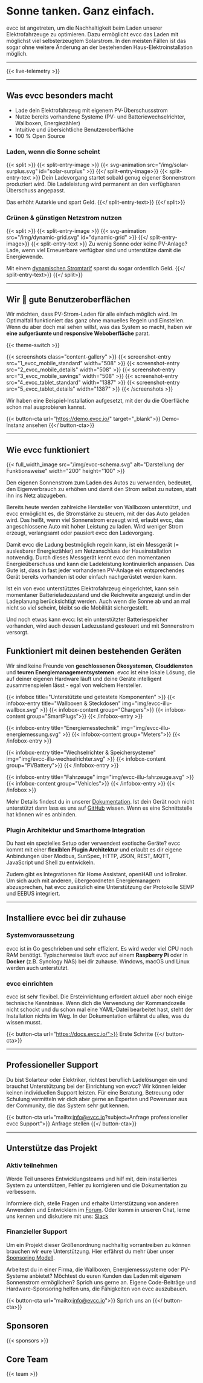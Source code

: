 # Sonne tanken. Ganz einfach.

evcc ist angetreten, um die Nachhaltigkeit beim Laden unserer Elektrofahrzeuge zu optimieren. Dazu ermöglicht evcc das Laden mit möglichst viel selbsterzeugtem Solarstrom. In den meisten Fällen ist das sogar ohne weitere Änderung an der bestehenden Haus-Elektroinstallation möglich.

---

{{< live-telemetry >}}

---

## Was evcc besonders macht

- Lade dein Elektrofahrzeug mit eigenem PV-Überschussstrom
- Nutze bereits vorhandene Systeme (PV- und Batteriewechselrichter, Wallboxen, Energiezähler)
- Intuitive und übersichtliche Benutzeroberfläche
- 100 % Open Source

### Laden, wenn die Sonne scheint

{{< split >}}
{{< split-entry-image >}}
{{< svg-animation src="/img/solar-surplus.svg" id="solar-surplus" >}}
{{</ split-entry-image>}}
{{< split-entry-text >}}
Dein Ladevorgang startet sobald genug eigener Sonnenstrom produziert wird.
Die Ladeleistung wird permanent an den verfügbaren Überschuss angepasst.

Das erhöht Autarkie und spart Geld.
{{</ split-entry-text>}}
{{</ split>}}

### Grünen & günstigen Netzstrom nutzen

{{< split >}}
{{< split-entry-image >}}
{{< svg-animation src="/img/dynamic-grid.svg" id="dynamic-grid" >}}
{{</ split-entry-image>}}
{{< split-entry-text >}}
Zu wenig Sonne oder keine PV-Anlage? Lade, wenn viel Erneuerbare verfügbar sind und unterstütze damit die Energiewende.

Mit einem [dynamischen Stromtarif](https://docs.evcc.io/docs/reference/configuration/tariffs/) sparst du sogar ordentlich Geld.
{{</ split-entry-text>}}
{{</ split>}}

---

## Wir 💚 gute Benutzeroberflächen

Wir möchten, dass PV-Strom-Laden für alle einfach möglich wird. Im Optimalfall funktioniert das ganz ohne manuelles Regeln und Einstellen. Wenn du aber doch mal sehen willst, was das System so macht, haben wir **eine aufgeräumte und responsive Weboberfläche** parat.

{{< theme-switch >}}

{{< screenshots class="content-gallery" >}}
{{< screenshot-entry src="1_evcc_mobile_standard" width="508" >}}
{{< screenshot-entry src="2_evcc_mobile_details" width="508" >}}
{{< screenshot-entry src="3_evcc_mobile_savings" width="508" >}}
{{< screenshot-entry src="4_evcc_tablet_standard" width="1387" >}}
{{< screenshot-entry src="5_evcc_tablet_details" width="1387" >}}
{{< /screenshots >}}

Wir haben eine Beispiel-Installation aufgesetzt, mit der du die Oberfläche schon mal ausprobieren kannst.

{{< button-cta url="https://demo.evcc.io/" target="_blank">}}
Demo-Instanz ansehen
{{</ button-cta>}}

---

## Wie evcc funktioniert

{{< full_width_image src="/img/evcc-schema.svg" alt="Darstellung der Funktionsweise" width="200" height="100" >}}

Den eigenen Sonnenstrom zum Laden des Autos zu verwenden, bedeutet, den Eigenverbrauch zu erhöhen und damit den Strom selbst zu nutzen, statt ihn ins Netz abzugeben.

Bereits heute werden zahlreiche Hersteller von Wallboxen unterstützt, und evcc ermöglicht es, die Stromstärke zu steuern, mit der das Auto geladen wird. Das heißt, wenn viel Sonnenstrom erzeugt wird, erlaubt evcc, das angeschlossene Auto mit hoher Leistung zu laden. Wird weniger Strom erzeugt, verlangsamt oder pausiert evcc den Ladevorgang.

Damit evcc die Ladung bestmöglich regeln kann, ist ein Messgerät (= auslesbarer Energiezähler) am Netzanschluss der Hausinstallation notwendig. Durch dieses Messgerät kennt evcc den momentanen Energieüberschuss und kann die Ladeleistung kontinuierlich anpassen. Das Gute ist, dass in fast jeder vorhandenen PV-Anlage ein entsprechendes Gerät bereits vorhanden ist oder einfach nachgerüstet werden kann.

Ist ein von evcc unterstütztes Elektrofahrzeug eingerichtet, kann sein momentaner Batterieladezustand und die Reichweite angezeigt und in der Ladeplanung berücksichtigt werden. Auch wenn die Sonne ab und an mal nicht so viel scheint, bleibt so die Mobilität sichergestellt.

Und noch etwas kann evcc: Ist ein unterstützter Batteriespeicher vorhanden, wird auch dessen Ladezustand gesteuert und mit Sonnenstrom versorgt.

## Funktioniert mit deinen bestehenden Geräten

Wir sind keine Freunde von **geschlossenen Ökosystemen**, **Clouddiensten** und **teuren Energiemanagementsystemen**. evcc ist eine lokale Lösung, die auf deiner eigenen Hardware läuft und deine Geräte intelligent zusammenspielen lässt - egal von welchem Hersteller.

{{< infobox title="Unterstützte und getestete Komponenten" >}}
{{< infobox-entry title="Wallboxen & Steckdosen" img="img/evcc-illu-wallbox.svg" >}}
{{< infobox-content group="Chargers">}}
{{< infobox-content group="SmartPlugs">}}
{{< /infobox-entry >}}

{{< infobox-entry title="Energiemesstechnik" img="img/evcc-illu-energiemessung.svg" >}}
{{< infobox-content group="Meters">}}
{{< /infobox-entry >}}

{{< infobox-entry title="Wechselrichter & Speichersysteme" img="img/evcc-illu-wechselrichter.svg" >}}
{{< infobox-content group="PVBattery">}}
{{< /infobox-entry >}}

{{< infobox-entry title="Fahrzeuge" img="img/evcc-illu-fahrzeuge.svg" >}}
{{< infobox-content group="Vehicles">}}
{{< /infobox-entry >}}
{{< /infobox >}}

Mehr Details findest du in unserer [Dokumentation](https://docs.evcc.io/docs/devices/chargers/). Ist dein Gerät noch nicht unterstützt dann lass es uns auf [GitHub](https://github.com/evcc-io/evcc) wissen. Wenn es eine Schnittstelle hat können wir es anbinden.

### Plugin Architektur und Smarthome Integration

Du hast ein spezielles Setup oder verwendest exotische Geräte? evcc kommt mit einer **flexiblen Plugin Architektur** und erlaubt es dir eigene Anbindungen über Modbus, SunSpec, HTTP, JSON, REST, MQTT, JavaScript und Shell zu entwickeln.

Zudem gibt es Integrationen für Home Assistant, openHAB und ioBroker.
Um sich auch mit anderen, übergeordneten Energiemanagern abzusprechen, hat evcc zusätzlich eine Unterstützung der Protokolle SEMP und EEBUS integriert.

---

## Installiere evcc bei dir zuhause

### Systemvoraussetzung

evcc ist in Go geschrieben und sehr effizient. Es wird weder viel CPU noch RAM benötigt. Typischerweise läuft evcc auf einem **Raspberry Pi** oder in **Docker** (z.B. Synology NAS) bei dir zuhause. Windows, macOS und Linux werden auch unterstützt.

### evcc einrichten

evcc ist sehr flexibel. Die Ersteinrichtung erfordert aktuell aber noch einige technische Kenntnisse. Wenn dich die Verwendung der Kommandozeile nicht schockt und du schon mal eine YAML-Datei bearbeitet hast, steht der Installation nichts im Weg.
In der Dokumentation erfährst du alles, was du wissen musst.

{{< button-cta url="https://docs.evcc.io/">}}
Erste Schritte
{{</ button-cta>}}

---

## Professioneller Support

Du bist Solarteur oder Elektriker, richtest beruflich Ladelösungen ein und brauchst Unterstützung bei der Einrichtung von evcc? Wir können leider keinen individuellen Support leisten. Für eine Beratung, Betreuung oder Schulung vermitteln wir dich aber gerne an Experten und Poweruser aus der Community, die das System sehr gut kennen.

{{< button-cta url="mailto:info@evcc.io?subject=Anfrage professioneller evcc Support">}}
Anfrage stellen
{{</ button-cta>}}

---

## Unterstütze das Projekt

### Aktiv teilnehmen

Werde Teil unseres Entwicklungsteams und hilf mit, dein installiertes System zu unterstützen, Fehler zu korrigieren und die Dokumentation zu verbessern.

Informiere dich, stelle Fragen und erhalte Unterstützung von anderen Anwendern und Entwicklern im [Forum](https://github.com/evcc-io/evcc/discussions).
Oder komm in unseren Chat, lerne uns kennen und diskutiere mit uns: [Slack](/slack)

### Finanzieller Support

Um ein Projekt dieser Größenordnung nachhaltig vorrantreiben zu können brauchen wir eure Unterstützung. Hier erfährst du mehr über unser [Sponsoring Modell](https://docs.evcc.io/docs/sponsorship).

Arbeitest du in einer Firma, die Wallboxen, Energiemesssysteme oder PV-Systeme anbietet? Möchtest du euren Kunden das Laden mit eigenem Sonnenstrom ermöglichen? Sprich uns gerne an. Eigene Code-Beiträge und Hardware-Sponsoring helfen uns, die Fähigkeiten von evcc auszubauen.

{{< button-cta url="mailto:info@evcc.io">}}
Sprich uns an
{{</ button-cta>}}

## Sponsoren

{{< sponsors >}}

## Core Team

{{< team >}}
